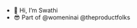 - 🦸 Hi, I’m Swathi 
- 😎 Part of @womeninai @theproductfolks 

<!---
5wathi/5wathi is a ✨ special ✨ repository because its `README.md` (this file) appears on your GitHub profile.
You can click the Preview link to take a look at your changes.
--->

